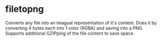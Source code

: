 filetopng
=========

Converts any file into an imagual representation of it's content. 
Does it by converting 4 bytes each into 1 color (RGBA) and saving into a PNG. 
Supports additional GZIPping of the file content to save space.
